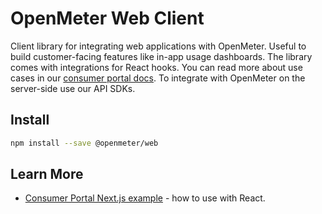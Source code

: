 # OpenMeter Web Client

Client library for integrating web applications with OpenMeter. Useful to build customer-facing features like in-app usage dashboards. The library comes with integrations for React hooks. You can read more about use cases in our [consumer portal docs](https://openmeter.io/docs/monetize/dashboard/portal-developer-guide). To integrate with OpenMeter on the server-side use our API SDKs.

## Install

```sh
npm install --save @openmeter/web
```

## Learn More

- [Consumer Portal Next.js example](../../../examples/customer-dashboard-nextjs/) - how to use with React.
